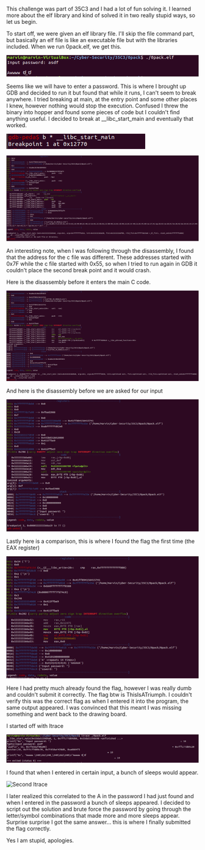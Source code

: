 This challenge was part of 35C3 and I had a lot of fun solving it. I learned more about the elf library and kind of solved it in two
really stupid ways, so let us begin.

To start off, we were given an elf library file. I'll skip the file command part, but basically an elf file is like an executable 
file but with the libraries included. When we run 0pack.elf, we get this.

![initial_run](pics/initial_run.PNG)

Seems like we will have to enter a password. This is where I brought up GDB and decided to run it but found that while it runs, I 
can't seem to break anywhere. I tried breaking at main, at the entry point and some other places I knew, however nothing would stop
the execution. Confused I threw the binary into hopper and found some pieces of code but I couldn't find anything useful. I decided
to break at __libc_start_main and eventually that worked. 

![Breaking at libc](pics/break_main.PNG)

![GDB view of libc](pics/b_main_2.PNG)

An interesting note, when I was following through the disassembly, I found that the address for the c file was different. These 
addresses started with 0x7F while the c file started with 0x55, so when I tried to run again in GDB it couldn't place the second
break point and it would crash. 

Here is the disassembly before it enters the main C code. 

![Going to C file](pics/fgets.PNG)

And here is the disassembly before we are asked for our input

![Input](pics/input.PNG)

Lastly here is a comparison, this is where I found the flag the first time (the EAX register) 

![Comparison](pics/comparison.PNG)

Here I had pretty much already found the flag, however I was really dumb and couldn't submit it correctly. The flag btw is 
ThisIsATriumph. I couldn't verify this was the correct flag as when I entered it into the program, the same output appeared. 
I was convinced that this meant I was missing something and went back to the drawing board. 

I started off with ltrace

![First ltrace](pics/ltace.PNG)

I found that when I entered in certain input, a bunch of sleeps would appear. 

![Second ltrace](pics/ltrace_2.PNG)

I later realized this correlated to the A in the password I had just found and when I entered in the password a bunch of sleeps
appeared. I decided to script out the solution and brute force the password by going through the letter/symbol combinations that
made more and more sleeps appear. Surprise surprise I got the same answer... this is where I finally submitted the flag correctly.

Yes I am stupid, apologies. 


